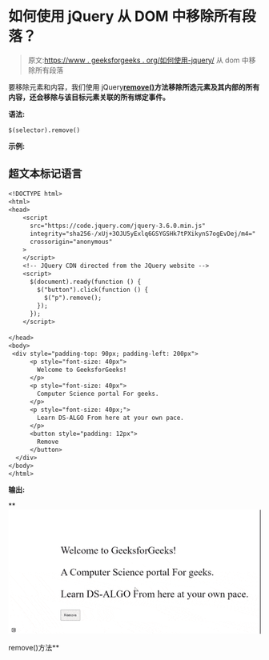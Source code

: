 # 如何使用 jQuery 从 DOM 中移除所有段落？

> 原文:[https://www . geeksforgeeks . org/如何使用-jquery/](https://www.geeksforgeeks.org/how-to-remove-all-paragraphs-from-the-dom-using-jquery/) 从 dom 中移除所有段落

要移除元素和内容，我们使用 jQuery[**remove()**](https://www.geeksforgeeks.org/jquery-remove/)**方法移除所选元素及其内部的所有内容，还会移除与该目标元素关联的所有绑定事件。**

****语法:****

```
$(selector).remove() 
```

****示例:****

## **超文本标记语言**

```
<!DOCTYPE html>
<html>
<head>
    <script
      src="https://code.jquery.com/jquery-3.6.0.min.js"
      integrity="sha256-/xUj+3OJU5yExlq6GSYGSHk7tPXikynS7ogEvDej/m4="
      crossorigin="anonymous"
    >
    </script>
    <!-- JQuery CDN directed from the JQuery website -->
    <script>
      $(document).ready(function () {
        $("button").click(function () {
          $("p").remove();
        });
      });
    </script>

</head>
<body>
 <div style="padding-top: 90px; padding-left: 200px">
      <p style="font-size: 40px">
        Welcome to GeeksforGeeks!
      </p>
      <p style="font-size: 40px">
        Computer Science portal For geeks.
      </p>
      <p style="font-size: 40px;">
        Learn DS-ALGO From here at your own pace.
      </p>
      <button style="padding: 12px">
        Remove
      </button>
  </div>
</body>
</html>
```

****输出:****

**![](img/b601689560f67b43a1e461053a70195a.png)

remove()方法**